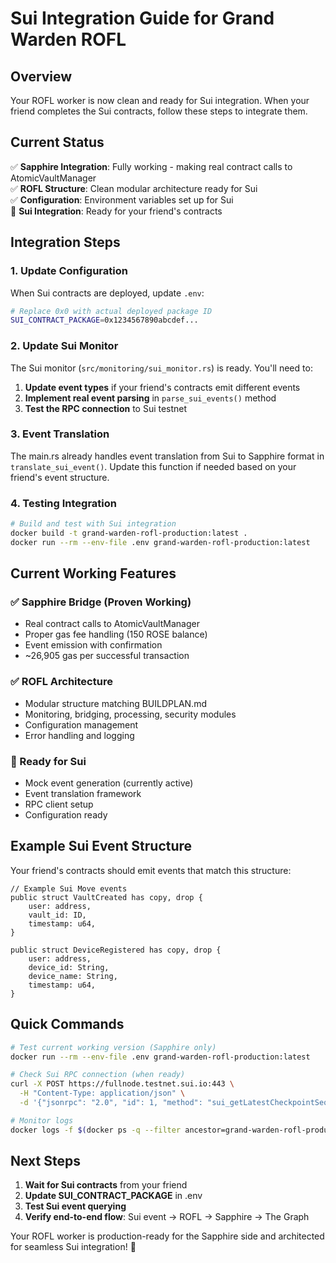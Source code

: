 # Sui Integration Guide for Grand Warden ROFL

## Overview

Your ROFL worker is now clean and ready for Sui integration. When your friend completes the Sui contracts, follow these steps to integrate them.

## Current Status

✅ **Sapphire Integration**: Fully working - making real contract calls to AtomicVaultManager  
✅ **ROFL Structure**: Clean modular architecture ready for Sui  
✅ **Configuration**: Environment variables set up for Sui  
🚧 **Sui Integration**: Ready for your friend's contracts

## Integration Steps

### 1. Update Configuration

When Sui contracts are deployed, update `.env`:

```bash
# Replace 0x0 with actual deployed package ID
SUI_CONTRACT_PACKAGE=0x1234567890abcdef...
```

### 2. Update Sui Monitor

The Sui monitor (`src/monitoring/sui_monitor.rs`) is ready. You'll need to:

1. **Update event types** if your friend's contracts emit different events
2. **Implement real event parsing** in `parse_sui_events()` method
3. **Test the RPC connection** to Sui testnet

### 3. Event Translation

The main.rs already handles event translation from Sui to Sapphire format in `translate_sui_event()`. Update this function if needed based on your friend's event structure.

### 4. Testing Integration

```bash
# Build and test with Sui integration
docker build -t grand-warden-rofl-production:latest .
docker run --rm --env-file .env grand-warden-rofl-production:latest
```

## Current Working Features

### ✅ Sapphire Bridge (Proven Working)

- Real contract calls to AtomicVaultManager
- Proper gas fee handling (150 ROSE balance)
- Event emission with confirmation
- ~26,905 gas per successful transaction

### ✅ ROFL Architecture

- Modular structure matching BUILDPLAN.md
- Monitoring, bridging, processing, security modules
- Configuration management
- Error handling and logging

### 🚧 Ready for Sui

- Mock event generation (currently active)
- Event translation framework
- RPC client setup
- Configuration ready

## Example Sui Event Structure

Your friend's contracts should emit events that match this structure:

```move
// Example Sui Move events
public struct VaultCreated has copy, drop {
    user: address,
    vault_id: ID,
    timestamp: u64,
}

public struct DeviceRegistered has copy, drop {
    user: address,
    device_id: String,
    device_name: String,
    timestamp: u64,
}
```

## Quick Commands

```bash
# Test current working version (Sapphire only)
docker run --rm --env-file .env grand-warden-rofl-production:latest

# Check Sui RPC connection (when ready)
curl -X POST https://fullnode.testnet.sui.io:443 \
  -H "Content-Type: application/json" \
  -d '{"jsonrpc": "2.0", "id": 1, "method": "sui_getLatestCheckpointSequenceNumber"}'

# Monitor logs
docker logs -f $(docker ps -q --filter ancestor=grand-warden-rofl-production:latest)
```

## Next Steps

1. **Wait for Sui contracts** from your friend
2. **Update SUI_CONTRACT_PACKAGE** in .env
3. **Test Sui event querying**
4. **Verify end-to-end flow**: Sui event → ROFL → Sapphire → The Graph

Your ROFL worker is production-ready for the Sapphire side and architected for seamless Sui integration! 🚀
